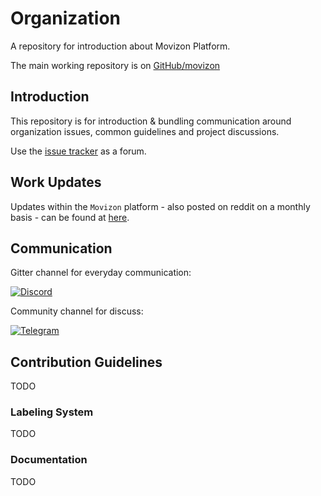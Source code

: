 # Organization

A repository for introduction about Movizon Platform.

The main working repository is on [GitHub/movizon][movizon-github]

## Introduction

This repository is for introduction & bundling communication around organization issues, common guidelines and project discussions.

Use the [issue tracker][issue-link] as a forum.
 
## Work Updates

Updates within the ``Movizon`` platform - also posted on reddit on a monthly basis - can be found at [here][reddit-link].

## Communication

Gitter channel for everyday communication:

[![Discord][discord-badge]][discord-link]

Community channel for discuss:

[![Telegram][telegram-badge]][telegram-link]

## Contribution Guidelines

TODO

### Labeling System

TODO

### Documentation

TODO

[movizon-github]: https://github.com/movizon
[issue-link]: https://github.com/movizon-platform/organization/issues
[reddit-link]: https://www.reddit.com/r/movizon/
[telegram-badge]: https://img.shields.io/static/v1?logo=telegram&label=Telegram&message=Join&color=blue
[telegram-link]: https://t.me/movizonplatformglobal
[discord-badge]: https://img.shields.io/static/v1?logo=discord&label=Discord&message=Join&color=blue
[discord-link]: https://discord.gg/bPMyFPXvmg
